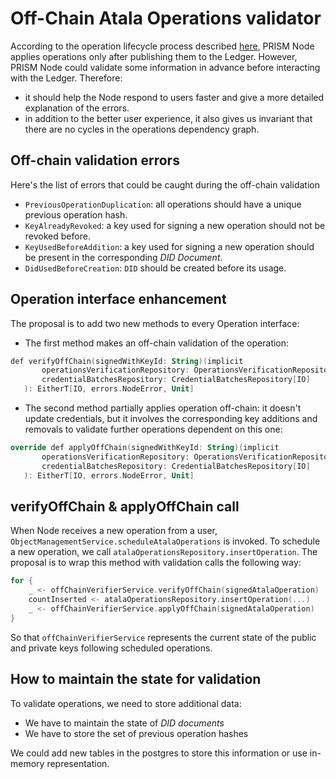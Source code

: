 # Off-Chain Atala Operations validator

According to the operation lifecycle process described [here](https://github.com/input-output-hk/atala-prism/blob/master/prism-backend/docs/node/operaions-lifecycle-in-node-service.md), PRISM Node applies operations only after publishing them to the Ledger. 
However, PRISM Node could validate some information in advance before interacting with the Ledger. Therefore:
- it should help the Node respond to users faster and give a more detailed explanation of the errors.
- in addition to the better user experience, it also gives us invariant that there are no cycles in the operations dependency graph.

## Off-chain validation errors

Here's the list of errors that could be caught during the off-chain validation

- `PreviousOperationDuplication`: all operations should have a unique previous operation hash.
- `KeyAlreadyRevoked`: a key used for signing a new operation should not be revoked before.
- `KeyUsedBeforeAddition`: a key used for signing a new operation should be present in the corresponding _DID Document_.
- `DidUsedBeforeCreation`: `DID` should be created before its usage.

## Operation interface enhancement

The proposal is to add two new methods to every Operation interface:

- The first method makes an off-chain validation of the operation:
```kotlin
def verifyOffChain(signedWithKeyId: String)(implicit
       operationsVerificationRepository: OperationsVerificationRepository[IO],
       credentialBatchesRepository: CredentialBatchesRepository[IO]
   ): EitherT[IO, errors.NodeError, Unit]
```

- The second method partially applies operation off-chain: it doesn't update credentials, but it involves the corresponding key additions and removals to validate further operations dependent on this one:
```kotlin
override def applyOffChain(signedWithKeyId: String)(implicit
       operationsVerificationRepository: OperationsVerificationRepository[IO],
       credentialBatchesRepository: CredentialBatchesRepository[IO]
   ): EitherT[IO, errors.NodeError, Unit] 
```

## verifyOffChain & applyOffChain call

When Node receives a new operation from a user, `ObjectManagementService.scheduleAtalaOperations` is invoked.
To schedule a new operation, we call `atalaOperationsRepository.insertOperation`. The proposal is to wrap this method with validation calls the following way:

```kotlin
for {
    _ <- offChainVerifierService.verifyOffChain(signedAtalaOperation)
    countInserted <- atalaOperationsRepository.insertOperation(...)
    _ <- offChainVerifierService.applyOffChain(signedAtalaOperation)
}
```

So that `offChainVerifierService` represents the current state of the public and private keys following scheduled operations.

## How to maintain the state for validation

To validate operations, we need to store additional data:

- We have to maintain the state of _DID documents_
- We have to store the set of previous operation hashes

We could add new tables in the postgres to store this information or use in-memory representation.